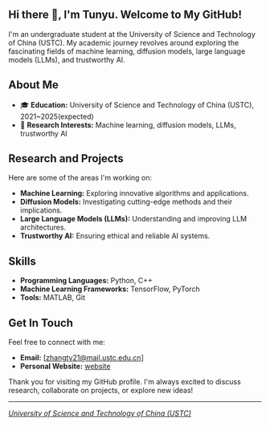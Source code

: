 ## Hi there 👋, I'm Tunyu. Welcome to My GitHub!

I'm an undergraduate student at the University of Science and Technology of China (USTC). My academic journey revolves around exploring the fascinating fields of machine learning, diffusion models, large language models (LLMs), and trustworthy AI.

## About Me

- 🎓 **Education:** University of Science and Technology of China (USTC), 2021~2025(expected)
- 🔬 **Research Interests:** Machine learning, diffusion models, LLMs, trustworthy AI

## Research and Projects

Here are some of the areas I'm working on:

- **Machine Learning:** Exploring innovative algorithms and applications.
- **Diffusion Models:** Investigating cutting-edge methods and their implications.
- **Large Language Models (LLMs):** Understanding and improving LLM architectures.
- **Trustworthy AI:** Ensuring ethical and reliable AI systems.

## Skills

- **Programming Languages:** Python, C++
- **Machine Learning Frameworks:** TensorFlow, PyTorch
- **Tools:** MATLAB, Git

## Get In Touch

Feel free to connect with me:

- **Email:** [zhangty21@mail.ustc.edu.cn]
- **Personal Website:** [website](https://tyrion58.github.io/)

Thank you for visiting my GitHub profile. I'm always excited to discuss research, collaborate on projects, or explore new ideas!

---

*[University of Science and Technology of China (USTC)](https://www.ustc.edu.cn/)*


<!--
**Tyrion58/Tyrion58** is a ✨ _special_ ✨ repository because its `README.md` (this file) appears on your GitHub profile.

Here are some ideas to get you started:

- 🔭 I’m currently working on ...
- 🌱 I’m currently learning ...
- 👯 I’m looking to collaborate on ...
- 🤔 I’m looking for help with ...
- 💬 Ask me about ...
- 📫 How to reach me: ...
- 😄 Pronouns: ...
- ⚡ Fun fact: ...
-->
